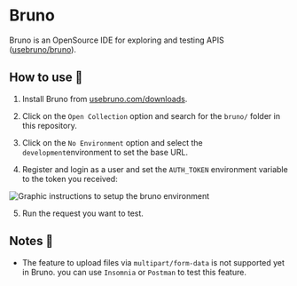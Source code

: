 # Bruno

Bruno is an OpenSource IDE for exploring and testing APIS ([usebruno/bruno](https://github.com/usebruno/bruno)).

## How to use 🤔

1. Install Bruno from [usebruno.com/downloads](https://www.usebruno.com/downloads).

2. Click on the `Open Collection` option and search for the `bruno/` folder in this repository.

3. Click on the `No Environment` option and select the `development`environment to set the base URL.

4. Register and login as a user and set the `AUTH_TOKEN` environment variable to the token you received:

![Graphic instructions to setup the bruno environment](https://github.com/hawks-atlanta/proxy-python/assets/62714297/bdaecab0-547c-4787-b410-d116419ae5ff)

5. Run the request you want to test.

## Notes 📝

- The feature to upload files via `multipart/form-data` is not supported yet in Bruno. you can use `Insomnia` or `Postman` to test this feature.
